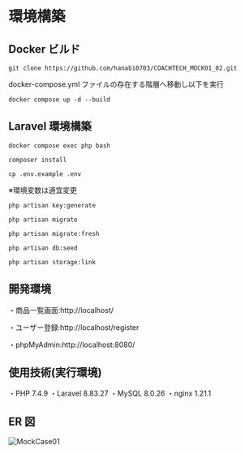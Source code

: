 # 環境構築

## Docker ビルド

```
git clone https://github.com/hanabi0703/COACHTECH_MOCK01_02.git
```

docker-compose.yml ファイルの存在する階層へ移動し以下を実行

```
docker compose up -d --build
```

## Laravel 環境構築

```
docker compose exec php bash
```

```
composer install
```

```
cp .env.example .env
```

※環境変数は適宜変更

```
php artisan key:generate
```

```
php artisan migrate
```

```
php artisan migrate:fresh
```

```
php artisan db:seed
```

```
php artisan storage:link
```

## 開発環境

・商品一覧画面:http://localhost/

・ユーザー登録:http://localhost/register

・phpMyAdmin:http://localhost:8080/

## 使用技術(実行環境)

・PHP 7.4.9
・Laravel 8.83.27
・MySQL 8.0.26
・nginx 1.21.1

## ER 図

![MockCase01](https://github.com/user-attachments/assets/d86f4e48-efbd-47b1-97b3-80608ee2d946)
